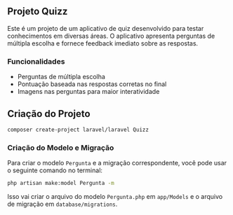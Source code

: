 ## Projeto Quizz

Este é um projeto de um aplicativo de quiz desenvolvido para testar conhecimentos em diversas áreas. O aplicativo apresenta perguntas de múltipla escolha e fornece feedback imediato sobre as respostas.

### Funcionalidades
- Perguntas de múltipla escolha
- Pontuação baseada nas respostas corretas no final
- Imagens nas perguntas para maior interatividade

## Criação do Projeto

```bash
composer create-project laravel/laravel Quizz
```

### Criação do Modelo e Migração

Para criar o modelo `Pergunta` e a migração correspondente, você pode usar o seguinte comando no terminal:

```bash
php artisan make:model Pergunta -m
```

Isso vai criar o arquivo do modelo `Pergunta.php` em `app/Models` e o arquivo de migração em `database/migrations`.
